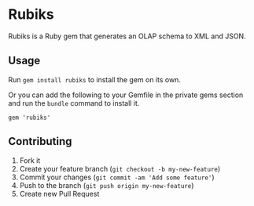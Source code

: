 # Rubiks

Rubiks is a Ruby gem that generates an OLAP schema to XML and JSON.

## Usage

Run `gem install rubiks` to install the gem on its own.

Or you can add the following to your Gemfile in the private gems section and run the `bundle` command to install it.

    gem 'rubiks'

## Contributing

1. Fork it
2. Create your feature branch (`git checkout -b my-new-feature`)
3. Commit your changes (`git commit -am 'Add some feature'`)
4. Push to the branch (`git push origin my-new-feature`)
5. Create new Pull Request
